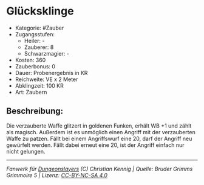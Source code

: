 # Glücksklinge

- Kategorie: #Zauber
- Zugangsstufen:
  - Heiler: -
  - Zauberer: 8
  - Schwarzmagier: -
- Kosten: 360
- Zauberbonus: 0
- Dauer: Probenergebnis in KR
- Reichweite: VE x 2 Meter
- Abklingzeit: 100 KR
- Art: Zaubern

## Beschreibung:

Die verzauberte Waffe glitzert in goldenen Funken, erhält WB +1 und zählt als magisch. Außerdem ist es unmöglich einen Angriff mit der verzauberten Waffe zu patzen. Fällt bei einem Angriffswurf eine 20, darf der Angriff neu gewürfelt werden. Fällt dabei erneut eine 20, ist der Angriff einfach nur nicht gelungen.

---

_Fanwerk für [Dungeonslayers](https://www.dungeonslayers.net/) (C) Christian Kennig | Quelle: Bruder Grimms Grimmoire 5 | Lizenz: [CC-BY-NC-SA 4.0](https://creativecommons.org/licenses/by-nc-sa/4.0/deed.de)_
